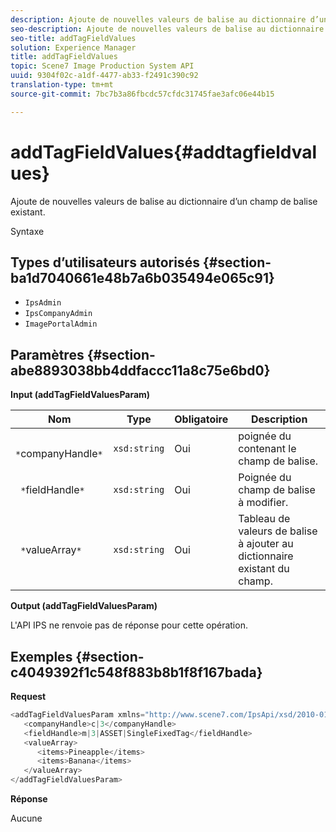 ```yaml
---
description: Ajoute de nouvelles valeurs de balise au dictionnaire d’un champ de balise existant.
seo-description: Ajoute de nouvelles valeurs de balise au dictionnaire d’un champ de balise existant.
seo-title: addTagFieldValues
solution: Experience Manager
title: addTagFieldValues
topic: Scene7 Image Production System API
uuid: 9304f02c-a1df-4477-ab33-f2491c390c92
translation-type: tm+mt
source-git-commit: 7bc7b3a86fbcdc57cfdc31745fae3afc06e44b15

---
```



# addTagFieldValues{#addtagfieldvalues}

Ajoute de nouvelles valeurs de balise au dictionnaire d’un champ de balise existant.

Syntaxe

## Types d’utilisateurs autorisés {#section-ba1d7040661e48b7a6b035494e065c91}

* `IpsAdmin`
* `IpsCompanyAdmin`
* `ImagePortalAdmin`

## Paramètres {#section-abe8893038bb4ddfaccc11a8c75e6bd0}

**Input (addTagFieldValuesParam)**

| Nom | Type | Obligatoire | Description |
|---|---|---|---|
| ` *`companyHandle`*` | `xsd:string` | Oui | poignée du contenant le champ de balise. |
| ` *`fieldHandle`*` | `xsd:string` | Oui | Poignée du champ de balise à modifier. |
| ` *`valueArray`*` | `xsd:string` | Oui | Tableau de valeurs de balise à ajouter au dictionnaire existant du champ. |

**Output (addTagFieldValuesParam)**

L&#39;API IPS ne renvoie pas de réponse pour cette opération.

## Exemples {#section-c4049392f1c548f883b8b1f8f167bada}

**Request**

```java
<addTagFieldValuesParam xmlns="http://www.scene7.com/IpsApi/xsd/2010-01-31">
   <companyHandle>c|3</companyHandle>
   <fieldHandle>m|3|ASSET|SingleFixedTag</fieldHandle>
   <valueArray>
      <items>Pineapple</items>
      <items>Banana</items>
   </valueArray>
</addTagFieldValuesParam>
```

**Réponse**

Aucune
